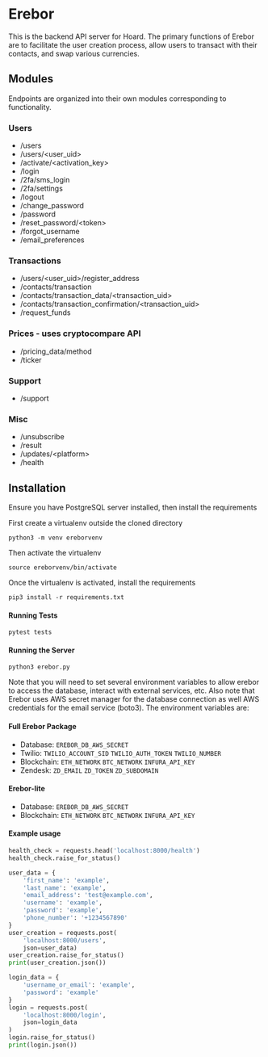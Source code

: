 # Erebor
This is the backend API server for Hoard. The primary functions of Erebor are to
facilitate the user creation process, allow users to transact with their contacts,
and swap various currencies.

## Modules
Endpoints are organized into their own modules corresponding to functionality.

### Users
 - /users
 - /users/<user_uid>
 - /activate/<activation_key>
 - /login
 - /2fa/sms_login
 - /2fa/settings
 - /logout
 - /change_password
 - /password
 - /reset_password/\<token>
 - /forgot_username
 - /email_preferences

### Transactions
 - /users/<user_uid>/register_address
 - /contacts/transaction
 - /contacts/transaction_data/<transaction_uid>
 - /contacts/transaction_confirmation/<transaction_uid>
 - /request_funds

### Prices - uses cryptocompare API
 - /pricing_data/method
 - /ticker

### Support
 - /support

### Misc
 - /unsubscribe
 - /result
 - /updates/\<platform>
 - /health

## Installation

Ensure you have PostgreSQL server installed, then install the requirements

First create a virtualenv outside the cloned directory

`python3 -m venv ereborvenv`

Then activate the virtualenv

`source ereborvenv/bin/activate`

Once the virtualenv is activated, install the requirements

`pip3 install -r requirements.txt`

#### Running Tests

`pytest tests`

#### Running the Server

`python3 erebor.py`

Note that you will need to set several environment variables to allow erebor to access the database, interact with external services, etc. Also note that Erebor uses AWS secret manager for the database connection as well AWS credentials for the email service (boto3). The environment variables are:

#### Full Erebor Package
 - Database:
`EREBOR_DB_AWS_SECRET`
 - Twilio:
`TWILIO_ACCOUNT_SID`
`TWILIO_AUTH_TOKEN`
`TWILIO_NUMBER`
- Blockchain:
`ETH_NETWORK`
`BTC_NETWORK`
`INFURA_API_KEY`
 - Zendesk:
`ZD_EMAIL`
`ZD_TOKEN`
`ZD_SUBDOMAIN`

#### Erebor-lite
- Database:
`EREBOR_DB_AWS_SECRET`
- Blockchain:
`ETH_NETWORK`
`BTC_NETWORK`
`INFURA_API_KEY`

#### Example usage
```python
health_check = requests.head('localhost:8000/health')
health_check.raise_for_status()

user_data = {
    'first_name': 'example',
    'last_name': 'example',
    'email_address': 'test@example.com',
    'username': 'example',
    'password': 'example',
    'phone_number': '+1234567890'
}
user_creation = requests.post(
    'localhost:8000/users',
    json=user_data)
user_creation.raise_for_status()
print(user_creation.json())

login_data = {
    'username_or_email': 'example',
    'password': 'example'
}
login = requests.post(
    'localhost:8000/login',
    json=login_data
)
login.raise_for_status()
print(login.json())
```
